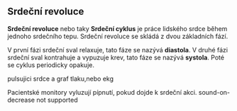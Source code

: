 ## Srdeční revoluce

**Srdeční revoluce** nebo taky **Srdeční cyklus** je práce lidského srdce během 
jednoho srdečního tepu. Srdeční revoluce se skládá z dvou základních fází.

V první fázi srdeční sval relaxuje, tato fáze se nazývá **diastola**.
V druhé fázi srdeční sval kontrahuje a vypuzuje krev, tato fáze se nazývá **systola**.
Poté se cyklus periodicky opakuje.

<bdl-cardiaccycle1>pulsujici srdce a graf tlaku,nebo ekg</bdl-cardiacycle1>  

Pacientské monitory vyluzují pípnutí, pokud dojde k srdeční akci.
<bdl-sound-on-increase 
  thresholdvalue="1e+7" freq="660" fromid="id4" refindex="8">
  sound-on-decrease not supported
</bdl-audio-on-increase>




  

